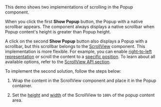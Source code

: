 This demo shows two implementations of scrolling in the Popup component.

When you click the first **Show Popup** button, the Popup with a native scrollbar appears. The component always displays a native scrollbar when Popup content's height is greater than Popup height.

A click on the second **Show Popup** button also displays a Popup with a scrollbar, but this scrollbar belongs to the [ScrollView](/Documentation/ApiReference/UI_Components/dxScrollView/) component. This implementation is more flexible. For example, you can enable [right-to-left representation](/Documentation/ApiReference/UI_Components/dxScrollView/Configuration/#rtlEnabled) or scroll the content to a [specific position](/Documentation/ApiReference/UI_Components/dxScrollView/Methods/#scrollTotargetLocation). To learn about all available options, refer to the [ScrollView API section](/Documentation/ApiReference/UI_Components/dxScrollView/).

To implement the second solution, follow the steps below:

1. Wrap the content in the ScrollView component and place it in the Popup container.

2. Set the [height](/Documentation/ApiReference/UI_Components/dxScrollView/Configuration/#height) and [width](/Documentation/ApiReference/UI_Components/dxScrollView/Configuration/#width) of the ScrollView to `100%` of the popup content area.